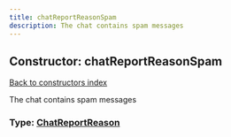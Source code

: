 ```yaml
---
title: chatReportReasonSpam
description: The chat contains spam messages
---
```

## Constructor: chatReportReasonSpam  
[Back to constructors index](index.md)



The chat contains spam messages




### Type: [ChatReportReason](../types/ChatReportReason.md)


